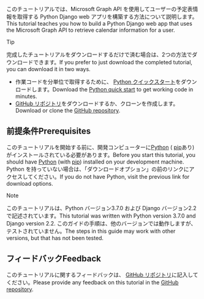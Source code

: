<!-- markdownlint-disable MD002 MD041 -->

<span data-ttu-id="cb16e-101">このチュートリアルでは、Microsoft Graph API を使用してユーザーの予定表情報を取得する Python Django web アプリを構築する方法について説明します。</span><span class="sxs-lookup"><span data-stu-id="cb16e-101">This tutorial teaches you how to build a Python Django web app that uses the Microsoft Graph API to retrieve calendar information for a user.</span></span>

> [!TIP]
> <span data-ttu-id="cb16e-102">完成したチュートリアルをダウンロードするだけで済む場合は、2つの方法でダウンロードできます。</span><span class="sxs-lookup"><span data-stu-id="cb16e-102">If you prefer to just download the completed tutorial, you can download it in two ways.</span></span>
>
> - <span data-ttu-id="cb16e-103">作業コードを分単位で取得するために、 [Python クイックスタート](https://developer.microsoft.com/graph/quick-start?platform=option-Python)をダウンロードします。</span><span class="sxs-lookup"><span data-stu-id="cb16e-103">Download the [Python quick start](https://developer.microsoft.com/graph/quick-start?platform=option-Python) to get working code in minutes.</span></span>
> - <span data-ttu-id="cb16e-104">[GitHub リポジトリ](https://github.com/microsoftgraph/msgraph-training-pythondjangoapp)をダウンロードするか、クローンを作成します。</span><span class="sxs-lookup"><span data-stu-id="cb16e-104">Download or clone the [GitHub repository](https://github.com/microsoftgraph/msgraph-training-pythondjangoapp).</span></span>

## <a name="prerequisites"></a><span data-ttu-id="cb16e-105">前提条件</span><span class="sxs-lookup"><span data-stu-id="cb16e-105">Prerequisites</span></span>

<span data-ttu-id="cb16e-106">このチュートリアルを開始する前に、開発コンピューターに[Python](https://www.python.org/) ( [pip](https://pypi.org/project/pip/)あり) がインストールされている必要があります。</span><span class="sxs-lookup"><span data-stu-id="cb16e-106">Before you start this tutorial, you should have [Python](https://www.python.org/) (with [pip](https://pypi.org/project/pip/)) installed on your development machine.</span></span> <span data-ttu-id="cb16e-107">Python を持っていない場合は、「ダウンロードオプション」の前のリンクにアクセスしてください。</span><span class="sxs-lookup"><span data-stu-id="cb16e-107">If you do not have Python, visit the previous link for download options.</span></span>

> [!NOTE]
> <span data-ttu-id="cb16e-108">このチュートリアルは、Python バージョン3.7.0 および Django バージョン2.2 で記述されています。</span><span class="sxs-lookup"><span data-stu-id="cb16e-108">This tutorial was written with Python version 3.7.0 and Django version 2.2.</span></span> <span data-ttu-id="cb16e-109">このガイドの手順は、他のバージョンでは動作しますが、テストされていません。</span><span class="sxs-lookup"><span data-stu-id="cb16e-109">The steps in this guide may work with other versions, but that has not been tested.</span></span>

## <a name="feedback"></a><span data-ttu-id="cb16e-110">フィードバック</span><span class="sxs-lookup"><span data-stu-id="cb16e-110">Feedback</span></span>

<span data-ttu-id="cb16e-111">このチュートリアルに関するフィードバックは、 [GitHub リポジトリ](https://github.com/microsoftgraph/msgraph-training-pythondjangoapp)に記入してください。</span><span class="sxs-lookup"><span data-stu-id="cb16e-111">Please provide any feedback on this tutorial in the [GitHub repository](https://github.com/microsoftgraph/msgraph-training-pythondjangoapp).</span></span>